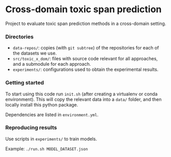 # Cross-domain toxic span prediction
Project to evaluate toxic span prediction methods in a cross-domain setting.

### Directories 
- `data-repos/`:  copies (with `git subtree`) of the repositories for each of the datasets we use.
- `src/toxic_x_dom/`: files with source code relevant for all approaches, and a submodule for 
each approach.
- `experiments/`: configurations used to obtain the experimental results.

### Getting started
To start using this code run `init.sh` (after creating a virtualenv or conda environment).
This will copy the relevant data into a `data/` folder, and then locally install this python package. 

Dependencies are listed in `environment.yml`.

### Reproducing results
Use scripts in `experiments/` to train models.

Example: `./run.sh MODEL_DATASET.json`
